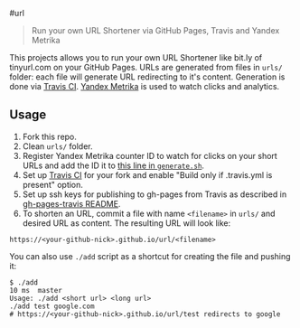 #url
> Run your own URL Shortener via GitHub Pages, Travis and Yandex Metrika

This projects allows you to run your own URL Shortener like bit.ly of tinyurl.com on your GitHub Pages.
URLs are generated from files in `urls/` folder: each file will generate URL redirecting to it's content. 
Generation is done via [Travis CI](https://travis-ci.org/). [Yandex Metrika](https://metrika.yandex.ru/) is used to watch clicks and analytics.

## Usage
1. Fork this repo.
2. Clean `urls/` folder.
3. Register Yandex Metrika counter ID to watch for clicks on your short URLs and add the ID it to [this line in `generate.sh`](https://github.com/mad-gooze/url/blob/master/generate.sh#L4).
4. Set up [Travis CI](https://travis-ci.org/) for your fork and enable "Build only if .travis.yml is present" option.
5. Set up ssh keys for publishing to gh-pages from Travis as described in [gh-pages-travis README](https://github.com/pghalliday/gh-pages-travis).
6. To shorten an URL, commit a file with name `<filename>` in `urls/` and desired URL as content. The resulting URL will look like:
```
https://<your-github-nick>.github.io/url/<filename>
```
You can also use `./add` script as a shortcut for creating the file and pushing it:
```shell
$ ./add                                                                                                                                                                                                 10 ms  master 
Usage: ./add <short url> <long url>
./add test google.com
# https://<your-github-nick>.github.io/url/test redirects to google
```
